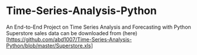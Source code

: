 # Time-Series-Analysis-Python
An End-to-End Project on Time Series Analysis and Forecasting with Python
Superstore sales data can be downloaded from (here)[https://github.com/abd1007/Time-Series-Analysis-Python/blob/master/Superstore.xls]

